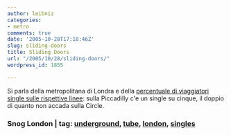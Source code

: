 ```yaml
---
author: leibniz
categories:
- metro
comments: true
date: '2005-10-28T17:18:46Z'
slug: sliding-doors
title: Sliding Doors
url: "/2005/10/28/sliding-doors/"
wordpress_id: 1855

---
```

Si parla della metropolitana di Londra e della [percentuale di viaggiatori single sulle rispettive linee](http://www.snoglondon.com/lovelines.php): sulla Piccadilly c'e un single su cinque, il doppio di quanto non accada sulla Circle.

### Snog London | tag: [underground](http://www.technorati.com/tags/underground), [tube](http://www.technorati.com/tags/tube), [london](http://www.technorati.com/tags/london), [singles](http://www.technorati.com/tags/singles)
